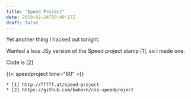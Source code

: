 ```yaml
---
title: "Speed Project"
date: 2019-02-24T00:49:17Z
draft: false
---
```



Yet another thing I hacked out tonight.

Wanted a less JSy version of the Speed project stamp [1], so I made one.

Code is [2]

{{< speedproject time="60" >}}

```
* [1] http://fffff.at/speed-project
* [2] https://github.com/bahorn/css-speedproject
```
